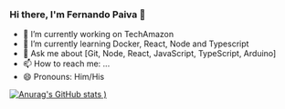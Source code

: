### Hi there, I'm Fernando Paiva 👋

<!--
**FernandoPaivaEC/fernandopaivaec** is a ✨ _special_ ✨ repository because its `README.md` (this file) appears on your GitHub profile.
-->

- 🔭 I’m currently working on TechAmazon
- 🌱 I’m currently learning Docker, React, Node and Typescript
- 💬 Ask me about [Git, Node, React, JavaScript, TypeScript, Arduino]
- 📫 How to reach me: ...
- 😄 Pronouns: Him/His

[![Anurag's GitHub stats](https://github-readme-stats.vercel.app/api?username=fernandopaivaec&count_private=true&show_icons=true&theme=dracula)
)](https://github.com/anuraghazra/github-readme-stats)

